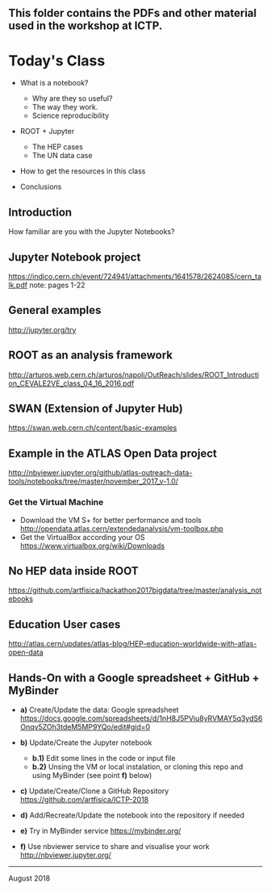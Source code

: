 ## This folder contains the PDFs and other material used in the workshop at ICTP.

# Today's Class

* What is a notebook?

  * Why are they so useful?
  * The way they work.
  * Science reproducibility

* ROOT + Jupyter
  * The HEP cases
  * The UN data case

* How to get the resources in this class
* Conclusions


## Introduction
How familiar are you with the Jupyter Notebooks?


## Jupyter Notebook project
https://indico.cern.ch/event/724941/attachments/1641578/2624085/cern_talk.pdf
note: pages 1-22


## General examples
http://jupyter.org/try


## ROOT as an analysis framework
http://arturos.web.cern.ch/arturos/napoli/OutReach/slides/ROOT_Introduction_CEVALE2VE_class_04_16_2016.pdf


## SWAN (Extension of Jupyter Hub)
https://swan.web.cern.ch/content/basic-examples


## Example in the ATLAS Open Data project
http://nbviewer.jupyter.org/github/atlas-outreach-data-tools/notebooks/tree/master/november_2017_v-1.0/


### Get the Virtual Machine
* Download the VM S+ for better performance and tools
http://opendata.atlas.cern/extendedanalysis/vm-toolbox.php
* Get the VirtualBox according your OS
https://www.virtualbox.org/wiki/Downloads

## No HEP data inside ROOT
https://github.com/artfisica/hackathon2017bigdata/tree/master/analysis_notebooks


## Education User cases
http://atlas.cern/updates/atlas-blog/HEP-education-worldwide-with-atlas-open-data


## Hands-On with a Google spreadsheet + GitHub + MyBinder

* **a)** Create/Update the data: Google spreadsheet
https://docs.google.com/spreadsheets/d/1nH8J5PViu8yRVMAY5q3ydS6Onqv5ZOh3tdeM5MP9YQo/edit#gid=0

* **b)** Update/Create the Jupyter notebook
  * **b.1)** Edit some lines in the code or input file
  * **b.2)** Unsing the VM or local instalation, or cloning this repo and using MyBinder (see point **f)** below)

* **c)** Update/Create/Clone a GitHub Repository
https://github.com/artfisica/ICTP-2018

* **d)** Add/Recreate/Update the notebook into the repository if needed

* **e)** Try in MyBinder service
https://mybinder.org/

* **f)** Use nbviewer service to share and visualise your work
http://nbviewer.jupyter.org/



-----------
August 2018
